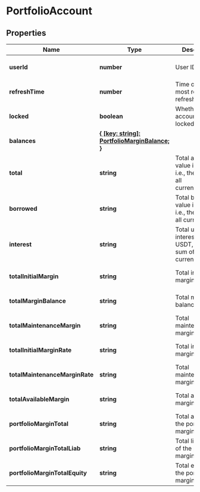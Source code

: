 # PortfolioAccount

## Properties

Name | Type | Description | Notes
------------ | ------------- | ------------- | -------------
**userId** | **number** | User ID | [optional] [default to undefined]
**refreshTime** | **number** | Time of the most recent refresh | [optional] [default to undefined]
**locked** | **boolean** | Whether account is locked | [optional] [default to undefined]
**balances** | [**{ [key: string]: PortfolioMarginBalance; }**](PortfolioMarginBalance.md) |  | [optional] [default to undefined]
**total** | **string** | Total account value in USDT, i.e., the sum of all currencies\&#39; | [optional] [default to undefined]
**borrowed** | **string** | Total borrowed value in USDT, i.e., the sum of all currencies | [optional] [default to undefined]
**interest** | **string** | Total unpaid interests in USDT, i.e., the sum of all currencies | [optional] [default to undefined]
**totalInitialMargin** | **string** | Total initial margin | [optional] [default to undefined]
**totalMarginBalance** | **string** | Total margin balance | [optional] [default to undefined]
**totalMaintenanceMargin** | **string** | Total maintenance margin | [optional] [default to undefined]
**totalInitialMarginRate** | **string** | Total initial margin rate | [optional] [default to undefined]
**totalMaintenanceMarginRate** | **string** | Total maintenance margin rate | [optional] [default to undefined]
**totalAvailableMargin** | **string** | Total available margin | [optional] [default to undefined]
**portfolioMarginTotal** | **string** | Total amount of the portfolio margin account | [optional] [default to undefined]
**portfolioMarginTotalLiab** | **string** | Total liabilities of the portfolio margin account | [optional] [default to undefined]
**portfolioMarginTotalEquity** | **string** | Total equity of the portfolio margin account | [optional] [default to undefined]

